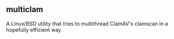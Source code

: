 ## multiclam
A Linux/BSD utility that tries to multithread ClamAV's clamscan in a hopefully efficient way
